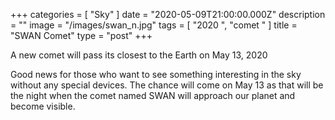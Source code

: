 +++
categories = [ "Sky" ]
date = "2020-05-09T21:00:00.000Z"
description = ""
image = "/images/swan_n.jpg"
tags = [ "2020 ", "comet " ]
title = "SWAN Comet"
type = "post"
+++


A new comet will pass its closest to the Earth on May 13, 2020   
  
Good news for those who want to see something interesting in the sky without any special devices. The chance will come on May 13 as that will be the night when the comet named SWAN will approach our planet and become visible.

